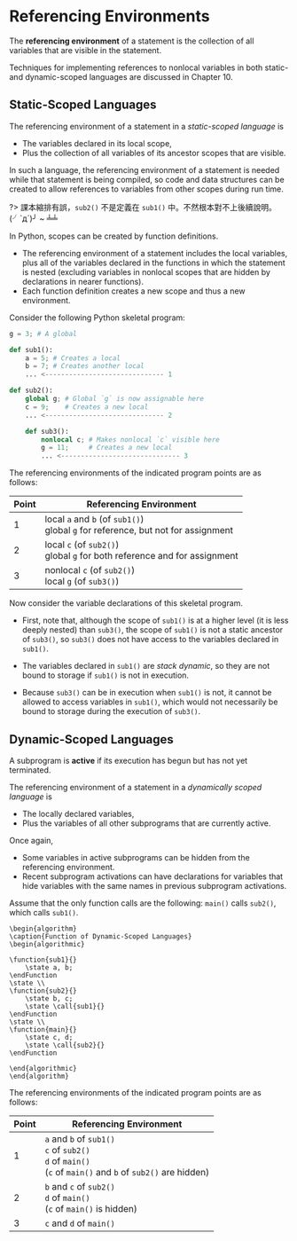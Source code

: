 # Referencing Environments

The **referencing environment** of a statement is the collection of all variables that are visible in the statement.

Techniques for implementing references to nonlocal variables in both static- and dynamic-scoped languages are discussed in Chapter 10.

## Static-Scoped Languages

The referencing environment of a statement in a *static-scoped language* is

- The variables declared in its local scope,
- Plus the collection of all variables of its ancestor scopes that are visible.

In such a language, the referencing environment of a statement is needed while that statement is being compiled, so code and data structures can be created to allow references to variables from other scopes during run time.

<div class="alert-example">

?> 課本縮排有誤，`sub2()` 不是定義在 `sub1()` 中。不然根本對不上後續說明。 (╯`д´)╯ ~ ╧╧

In Python, scopes can be created by function definitions.

- The referencing environment of a statement includes the local variables, plus all of the variables declared in the functions in which the statement is nested (excluding variables in nonlocal scopes that are hidden by declarations in nearer functions).
- Each function definition creates a new scope and thus a new environment.

Consider the following Python skeletal program:

```python
g = 3; # A global

def sub1():
    a = 5; # Creates a local
    b = 7; # Creates another local
    ... <------------------------------ 1

def sub2():
    global g; # Global `g` is now assignable here
    c = 9;    # Creates a new local
    ... <------------------------------ 2

    def sub3():
        nonlocal c; # Makes nonlocal `c` visible here
        g = 11;     # Creates a new local
        ... <------------------------------ 3
```

The referencing environments of the indicated program points are as follows:

| Point | Referencing Environment                                                            |
| ----- | ---------------------------------------------------------------------------------- |
| 1     | local `a` and `b` (of `sub1()`)<br /> global `g` for reference, but not for assignment |
| 2     | local `c` (of `sub2()`)<br /> global `g` for both reference and for assignment         |
| 3     | nonlocal `c` (of `sub2()`)<br /> local `g` (of `sub3()`)                                   |

Now consider the variable declarations of this skeletal program.

- First, note that, although the scope of `sub1()` is at a higher level (it is less deeply nested) than `sub3()`, the scope of `sub1()` is not a static ancestor of `sub3()`, so `sub3()` does not have access to the variables declared in `sub1()`.

- The variables declared in `sub1()` are *stack dynamic*, so they are not bound to storage if `sub1()` is not in execution.

- Because `sub3()` can be in execution when `sub1()` is not, it cannot be allowed to access variables in `sub1()`, which would not necessarily be bound to storage during the execution of `sub3()`.

</div>

## Dynamic-Scoped Languages

A subprogram is **active** if its execution has begun but has not yet terminated.

The referencing environment of a statement in a *dynamically scoped language* is

- The locally declared variables,
- Plus the variables of all other subprograms that are currently active.

Once again,

- Some variables in active subprograms can be hidden from the referencing environment.
- Recent subprogram activations can have declarations for variables that hide variables with the same names in previous subprogram activations.

<div class="alert-example">

Assume that the only function calls are the following: `main()` calls `sub2()`, which calls `sub1()`.

```algorithm
\begin{algorithm}
\caption{Function of Dynamic-Scoped Languages}
\begin{algorithmic}

\function{sub1}{}
    \state a, b;
\endFunction
\state \\
\function{sub2}{}
    \state b, c;
    \state \call{sub1}{}
\endFunction
\state \\
\function{main}{}
    \state c, d;
    \state \call{sub2}{}
\endFunction

\end{algorithmic}
\end{algorithm}
```

The referencing environments of the indicated program points are as follows:

| Point | Referencing Environment                                                                                                    |
| ----- | -------------------------------------------------------------------------------------------------------------------------- |
| 1     | `a` and `b` of `sub1()`<br /> `c` of `sub2()`<br /> `d` of `main()`<br /> (`c` of `main()` and `b` of `sub2()` are hidden) |
| 2     | `b` and `c` of `sub2()`<br /> `d` of `main()`<br /> (`c` of `main()` is hidden)                                            |
| 3     | `c` and `d` of `main()`                                                                                                    |

</div>
